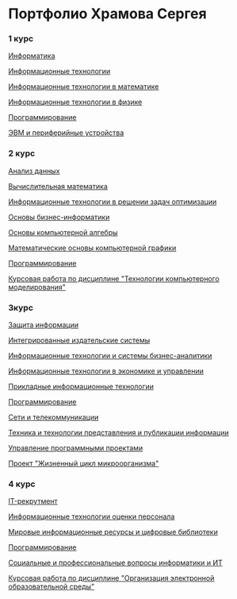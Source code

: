 # Портфолио Храмова Сергея

### 1 курс

<a href="https://serega89kh.github.io/1kurs/informatika/informatika">Информатика</a>

<a href="https://serega89kh.github.io/1kurs/IT/IT">Информационные технологии</a>

<a href="https://serega89kh.github.io/1kurs/ITinM/ITinM">Информационные технологии в математике</a>

<a href="https://serega89kh.github.io/1kurs/ITinPh/ITinPh">Информационные технологии в физике</a>

<a href="https://serega89kh.github.io/1kurs/prog/prog">Программирование</a>

<a href="https://serega89kh.github.io/1kurs/evm/evm">ЭВМ и периферийные устройства</a>

### 2 курс

<a href="https://serega89kh.github.io/2kurs/Analis/Analis">Анализ данных</a>

<a href="https://serega89kh.github.io/2kurs/vm/vm">Вычислительная математика</a>

<a href="https://serega89kh.github.io/2kurs/itrzo/itrzo">Информационные технологии в решении задач оптимизации</a>

<a href="https://serega89kh.github.io/2kurs/biznes/biznes">Основы бизнес-информатики</a>

<a href="https://serega89kh.github.io/2kurs/oska/oska">Основы компьютерной алгебры</a>

<a href="https://serega89kh.github.io/2kurs/oskg/oskg">Математические основы компьютерной графики</a>

<a href="https://serega89kh.github.io/2kurs/prog/prog">Программирование</a>

<a href="https://github.com/Serega89Kh/Serega89Kh.github.io/tree/master/2kurs/%D0%9A%D1%83%D1%80%D1%81%D0%BE%D0%B2%D0%B0%D1%8F%20%D1%80%D0%B0%D0%B1%D0%BE%D1%82%D0%B0">Курсовая работа по дисциплине "Технологии компьютерного моделирования"</a>

### 3курс

<a href="https://serega89kh.github.io/3kurs/zi/zi">Защита информации</a>

<a href="https://serega89kh.github.io/3kurs/izs/isz">Интегрированные издательские системы</a>

<a href="https://serega89kh.github.io/3kurs/ITiSB/ITiSB">Информационные технологии и системы бизнес-аналитики</a>

<a href="https://serega89kh.github.io/3kurs/ITiEY/ITiEY">Информационные технологии в экономике и управлении</a>

<a href="https://serega89kh.github.io/3kurs/pIT/pIT">Прикладные информационные технологии</a>

<a href="https://serega89kh.github.io/2kurs/prog/prog">Программирование</a>

<a href="https://serega89kh.github.io/3kurs/seti/seti">Сети и телекоммуникации</a>

<a href="https://serega89kh.github.io/3kurs/ttppi/ttppi">Техника и технологии представления и публикации информации</a>

<a href="https://serega89kh.github.io/3kurs/YPP/YPP">Управление программными проектами</a>

<a href="https://github.com/Serega89Kh/micromir">Проект "Жизненный цикл микроорганизма"</a>

### 4 курс

<a href="https://serega89kh.github.io/4kurs/IT/IT">IT-рекрутмент</a>

<a href="https://serega89kh.github.io/4kurs/itop/itop">Информационные технологии оценки персонала</a>

<a href="https://serega89kh.github.io/4kurs/mircb/mircb">Мировые информационные ресурсы и цифровые библиотеки</a>

<a href="https://serega89kh.github.io/4kurs/prog/prog">Программирование</a>

<a href="https://serega89kh.github.io/4kurs/sip/sip">Социальные и профессиональные вопросы информатики и ИТ</a>

<a href="https://github.com/Serega89Kh/Serega89Kh.github.io/blob/master/4kurs/Kursovaya_rabota_EIOS_Khramov_Sergey_IVT4.pdf">Курсовая работа по дисциплине "Организация электронной образовательной среды"</a>
